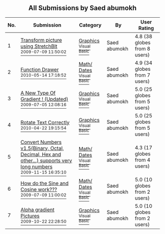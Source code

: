 ﻿<div align="center">

## All Submissions by Saed abumokh

</div>

No.  | Submission | Category | By   | User Rating
---- | ---------- | -------- | ---- | -----------
1 | [Transform picture using StretchBlt<br /><sup>2009-07-09 11:50:02</sup>](https://github.com/Planet-Source-Code/saed-abumokh-transform-picture-using-stretchblt__1-72261) | [Graphics<br /><sup>Visual Basic</sup>](../ByCategory/graphics__1-46.md) | Saed abumokh | 4.8 (38 globes from 8 users)
2 | [Function Drawer<br /><sup>2010-05-14 17:18:52</sup>](https://github.com/Planet-Source-Code/saed-abumokh-function-drawer__1-73156) | [Math/ Dates<br /><sup>Visual Basic</sup>](../ByCategory/math-dates__1-37.md) | Saed abumokh | 4.9 (34 globes from 7 users)
3 | [A New Type Of Gradient \! \(Updated\)<br /><sup>2009-07-05 12:08:16</sup>](https://github.com/Planet-Source-Code/saed-abumokh-a-new-type-of-gradient-updated__1-72259) | [Graphics<br /><sup>Visual Basic</sup>](../ByCategory/graphics__1-46.md) | Saed abumokh | 5.0 (25 globes from 5 users)
4 | [Rotate Text Correctly<br /><sup>2010-04-22 19:15:54</sup>](https://github.com/Planet-Source-Code/saed-abumokh-rotate-text-correctly__1-73090) | [Graphics<br /><sup>Visual Basic</sup>](../ByCategory/graphics__1-46.md) | Saed abumokh | 5.0 (25 globes from 5 users)
5 | [Convert Numbers v1\.5\(Binary, Octal, Decimal, Hex and other\.\.\.\) supports very long numbers<br /><sup>2009-11-15 16:35:10</sup>](https://github.com/Planet-Source-Code/saed-abumokh-convert-numbers-v1-5-binary-octal-decimal-hex-and-other-supports-very-long-nu__1-72564) | [Math/ Dates<br /><sup>Visual Basic</sup>](../ByCategory/math-dates__1-37.md) | Saed abumokh | 4.3 (17 globes from 4 users)
6 | [How do the Sine and Cosine work???<br /><sup>2009-07-09 11:00:02</sup>](https://github.com/Planet-Source-Code/saed-abumokh-how-do-the-sine-and-cosine-work__1-72243) | [Math/ Dates<br /><sup>Visual Basic</sup>](../ByCategory/math-dates__1-37.md) | Saed abumokh | 5.0 (10 globes from 2 users)
7 | [Alpha gradient Pictures<br /><sup>2009-10-22 22:28:50</sup>](https://github.com/Planet-Source-Code/saed-abumokh-alpha-gradient-pictures__1-72606) | [Graphics<br /><sup>Visual Basic</sup>](../ByCategory/graphics__1-46.md) | Saed abumokh | 5.0 (10 globes from 2 users)
